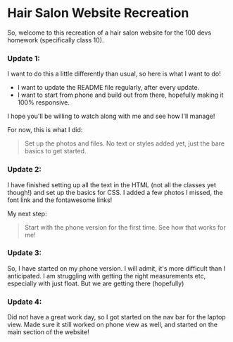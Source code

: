 Hair Salon Website Recreation
============================
So, welcome to this recreation of a hair salon website for the 100 devs homework (specifically class 10).


### Update 1:
I want to do this a little differently than usual, so here is what I want to do! 
- I want to update the README file regularly, after every update.
- I want to start from phone and build out from there, hopefully making it 100% responsive.

I hope you'll be willing to watch along with me and see how I'll manage! 

For now, this is what I did: 
> Set up the photos and files. No text or styles added yet, just the bare basics to get started.


### Update 2: 
I have finished setting up all the text in the HTML (not all the classes yet though!) and set up the basics for CSS. I added a few photos I missed, the font link and the fontawesome links!

My next step: 
> Start with the phone version for the first time. See how that works for me!

### Update 3: 
So, I have started on my phone version. I will admit, it's more difficult than I anticipated. I am struggling with getting the right measurements etc, especially with just float. But we are getting there (hopefully)

### Update 4: 
Did not have a great work day, so I got started on the nav bar for the laptop view. Made sure it still worked on phone view as well, and started on the main section of the website!